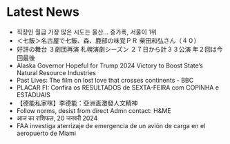 # Latest News
-  직장인 월급 가장 많은 시도는 울산… 증가폭, 서울이 1위
-  ＜七飯＞名古屋で七飯、森、鹿部の味覚ＰＲ 柴田和弘さん（４０）
-  好評の舞台 ３劇団再演 札幌演劇シーズン ２７日から計３３公演 年２回は今回最後
-  Alaska Governor Hopeful for Trump 2024 Victory to Boost State’s Natural Resource Industries
-  Past Lives: The film on lost love that crosses continents - BBC
-  PLACAR FI: Confira os RESULTADOS de SEXTA-FEIRA com COPINHA e ESTADUAIS
-  【德能私家咪】李德能：亞洲盃激發人文精神
-  Follow norms, desist from direct Admn contact: H&ME
-  आज का राशिफल, 20 जनवरी 2024
-  FAA investiga aterrizaje de emergencia de un avión de carga en el aeropuerto de Miami
